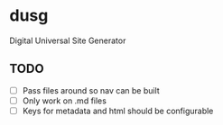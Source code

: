# dusg
Digital Universal Site Generator

## TODO
- [ ] Pass files around so nav can be built
- [ ] Only work on .md files
- [ ] Keys for metadata and html should be configurable
